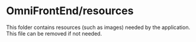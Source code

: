 # OmniFrontEnd/resources

This folder contains resources (such as images) needed by the application. This file can
be removed if not needed.
